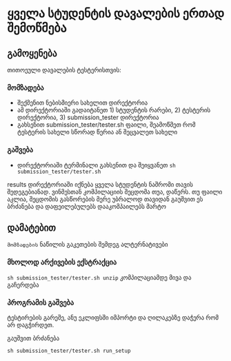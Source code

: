 # ყველა სტუდენტის დავალების ერთად შემოწმება

## გამოყენება
თითოეული დავალების ტესტერისთვის:
### მომზადება
- შექმენით ნებისმიერი სახელით დირექტორია
- ამ დირექტორიაში გადაიტანეთ  1) სტუდენტის რარები, 2) ტესტერის დირექტორია, 3) submission_tester დირექტორია 
- გახსენით submission_tester/tester.sh ფაილი, შეამოწმეთ რომ ტესტერის სახელი სწორად წერია ან შეცვალეთ სახელი
### გაშვება
- დირექტორიაში ტერმინალი გახსენით და შეიყვანეთ `sh submission_tester/tester.sh`

results დირექტორიაში იქნება ყველა სტუდენტის ნაშრომი თავის შედეგებიანად. ვინმესთან კომპილაციის შეცდომა თუა, დაწერს. თუ ფაილი აკლია, შეცდომის გასწორების მერე უბრალოდ თავიდან გაუშვით ეს ბრძანება და დაფეილებულებს დააკომპაილებს მარტო

## დამატებით
`მომზადების` ნაწილის გაკეთების შემდეგ ალტერნატივები
### მხოლოდ არქივების ექსტრაქცია
`sh submission_tester/tester.sh unzip` კომპილაციამდე მივა და გაჩერდება

### პროგრამის გაშვება
ტესტირების გარეშე, ანუ ეკლიფსში იმპორტი და ღილაკებზე დაჭერა რომ არ დაგჭირდეთ.

გაუშვით ბრძანება

`sh submission_tester/tester.sh run_setup`
